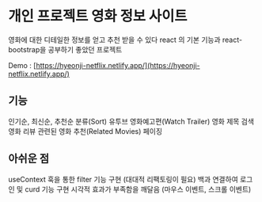 # 개인 프로젝트 영화 정보 사이트
영화에 대한 디테일한 정보를 얻고 추천 받을 수 있다
react 의 기본 기능과 react-bootstrap을 공부하기 좋았던 프로젝트

Demo : [https://hyeonji-netflix.netlify.app/](https://hyeonji-netflix.netlify.app/)

## 기능
인기순, 최신순, 추천순 분류(Sort)
유투브 영화예고편(Watch Trailer)
영화 제목 검색
영화 리뷰
관련된 영화 추천(Related Movies)
페이징

## 아쉬운 점
useContext 훅을 통한 filter 기능 구현 (대대적 리팩토링이 필요)
백과 연결하여 로그인 및 curd 기능 구현
시각적 효과가 부족함을 깨달음 (마우스 이벤트, 스크롤 이벤트)
